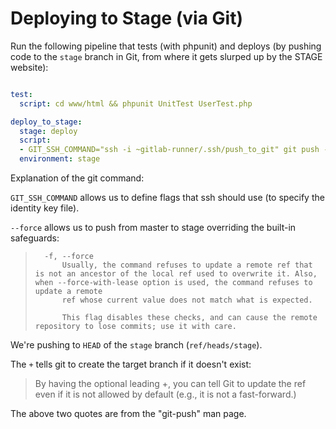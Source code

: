 # Deploying to Stage (via Git)

Run the following pipeline that tests (with phpunit) and deploys (by pushing code to the `stage` branch in Git, from where it gets slurped up by the STAGE website):

```yaml

test:
  script: cd www/html && phpunit UnitTest UserTest.php

deploy_to_stage:
  stage: deploy
  script:
  - GIT_SSH_COMMAND="ssh -i ~gitlab-runner/.ssh/push_to_git" git push --force git@alpha.gitlabtutorial.org:root/www.git +HEAD:refs/heads/stage
  environment: stage
```

Explanation of the git command:


`GIT_SSH_COMMAND` allows us to define flags that ssh should use (to specify the identity key file).


`--force` allows us to push from master to stage overriding the built-in safeguards:

>       -f, --force
>           Usually, the command refuses to update a remote ref that is not an ancestor of the local ref used to overwrite it. Also, when --force-with-lease option is used, the command refuses to update a remote
>           ref whose current value does not match what is expected.
>
>           This flag disables these checks, and can cause the remote repository to lose commits; use it with care.

We're pushing to `HEAD` of the `stage` branch (`ref/heads/stage`).

The `+` tells git to create the target branch if it doesn't exist:

> By having the optional leading +, you can tell Git to update the <dst> ref even if it is not allowed by default (e.g., it is not a fast-forward.) 

The above two quotes are from the "git-push" man page.
